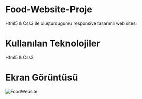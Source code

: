 # Food-Website-Proje
Html5 & Css3 ile oluşturduğumu responsive tasarımlı web sitesi

# Kullanılan Teknolojiler
Html5 & Css3

# Ekran Görüntüsü
![FoodWebsite](https://github.com/user-attachments/assets/90f844e2-24d5-4839-9709-6726e798650f)
